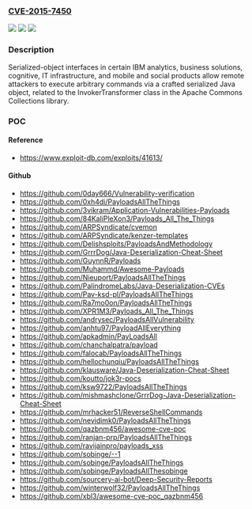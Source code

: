 ### [CVE-2015-7450](https://cve.mitre.org/cgi-bin/cvename.cgi?name=CVE-2015-7450)
![](https://img.shields.io/static/v1?label=Product&message=n%2Fa&color=blue)
![](https://img.shields.io/static/v1?label=Version&message=n%2Fa&color=blue)
![](https://img.shields.io/static/v1?label=Vulnerability&message=n%2Fa&color=brighgreen)

### Description

Serialized-object interfaces in certain IBM analytics, business solutions, cognitive, IT infrastructure, and mobile and social products allow remote attackers to execute arbitrary commands via a crafted serialized Java object, related to the InvokerTransformer class in the Apache Commons Collections library.

### POC

#### Reference
- https://www.exploit-db.com/exploits/41613/

#### Github
- https://github.com/0day666/Vulnerability-verification
- https://github.com/0xh4di/PayloadsAllTheThings
- https://github.com/3vikram/Application-Vulnerabilities-Payloads
- https://github.com/84KaliPleXon3/Payloads_All_The_Things
- https://github.com/ARPSyndicate/cvemon
- https://github.com/ARPSyndicate/kenzer-templates
- https://github.com/Delishsploits/PayloadsAndMethodology
- https://github.com/GrrrDog/Java-Deserialization-Cheat-Sheet
- https://github.com/GuynnR/Payloads
- https://github.com/Muhammd/Awesome-Payloads
- https://github.com/Nieuport/PayloadsAllTheThings
- https://github.com/PalindromeLabs/Java-Deserialization-CVEs
- https://github.com/Pav-ksd-pl/PayloadsAllTheThings
- https://github.com/Ra7mo0on/PayloadsAllTheThings
- https://github.com/XPR1M3/Payloads_All_The_Things
- https://github.com/andrysec/PayloadsAllVulnerability
- https://github.com/anhtu97/PayloadAllEverything
- https://github.com/apkadmin/PayLoadsAll
- https://github.com/chanchalpatra/payload
- https://github.com/falocab/PayloadsAllTheThings
- https://github.com/hellochunqiu/PayloadsAllTheThings
- https://github.com/klausware/Java-Deserialization-Cheat-Sheet
- https://github.com/koutto/jok3r-pocs
- https://github.com/ksw9722/PayloadsAllTheThings
- https://github.com/mishmashclone/GrrrDog-Java-Deserialization-Cheat-Sheet
- https://github.com/mrhacker51/ReverseShellCommands
- https://github.com/nevidimk0/PayloadsAllTheThings
- https://github.com/qazbnm456/awesome-cve-poc
- https://github.com/ranjan-prp/PayloadsAllTheThings
- https://github.com/ravijainpro/payloads_xss
- https://github.com/sobinge/--1
- https://github.com/sobinge/PayloadsAllTheThings
- https://github.com/sobinge/PayloadsAllThesobinge
- https://github.com/sourcery-ai-bot/Deep-Security-Reports
- https://github.com/winterwolf32/PayloadsAllTheThings
- https://github.com/xbl3/awesome-cve-poc_qazbnm456

